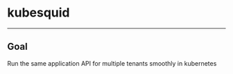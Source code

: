 # kubesquid
---

## Goal

Run the same application API for multiple tenants smoothly in kubernetes

